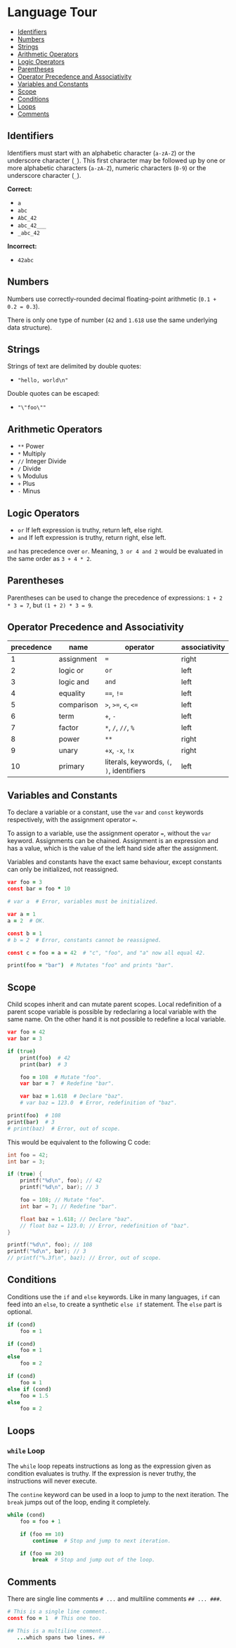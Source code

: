 # Language Tour

- [Identifiers](#identifiers)
- [Numbers](#numbers)
- [Strings](#strings)
- [Arithmetic Operators](#arithmetic-operators)
- [Logic Operators](#logic-operators)
- [Parentheses](#parentheses)
- [Operator Precedence and Associativity](#operator-precedence-and-associativity)
- [Variables and Constants](#variables-and-constants)
- [Scope](#scope)
- [Conditions](#conditions)
- [Loops](#loops)
- [Comments](#comments)

## Identifiers

Identifiers must start with an alphabetic character (`a-zA-Z`) or the
underscore character (`_`). This first character may be followed up by
one or more alphabetic characters (`a-zA-Z`), numeric characters (`0-9`)
or the underscore character (`_`).

**Correct:**

- `a`
- `abc`
- `AbC_42`
- `abc_42___`
- `_abc_42`

**Incorrect:**

- `42abc`

## Numbers

Numbers use correctly-rounded decimal floating-point arithmetic
(`0.1 + 0.2 = 0.3`).

There is only one type of number (`42` and `1.618` use the same
underlying data structure).

## Strings

Strings of text are delimited by double quotes:

- `"hello, world\n"`

Double quotes can be escaped:

- `"\"foo\""`

## Arithmetic Operators

- `**` Power
- `*` Multiply
- `//` Integer Divide
- `/` Divide
- `%` Modulus
- `+` Plus
- `-` Minus

## Logic Operators

- `or` If left expression is truthy, return left, else right.
- `and` If left expression is truthy, return right, else left.

`and` has precedence over `or`. Meaning, `3 or 4 and 2` would be
evaluated in the same order as `3 + 4 * 2`.

## Parentheses

Parentheses can be used to change the precedence of expressions:
`1 + 2 * 3 = 7`, but `(1 + 2) * 3 = 9`.

## Operator Precedence and Associativity

| precedence | name       | operator                                  | associativity |
| ---------- | ---------- | ----------------------------------------- | ------------- |
| 1          | assignment | `=`                                       | right         |
| 2          | logic or   | `or`                                      | left          |
| 3          | logic and  | `and`                                     | left          |
| 4          | equality   | `==`, `!=`                                | left          |
| 5          | comparison | `>`, `>=`, `<`, `<=`                      | left          |
| 6          | term       | `+`, `-`                                  | left          |
| 7          | factor     | `*`, `/`, `//`, `%`                       | left          |
| 8          | power      | `**`                                      | right         |
| 9          | unary      | `+x`, `-x`, `!x`                          | right         |
| 10         | primary    | literals, keywords, `(`, `)`, identifiers | left          |

## Variables and Constants

To declare a variable or a constant, use the `var` and `const` keywords
respectively, with the assignment operator `=`.

To assign to a variable, use the assignment operator `=`, without the
`var` keyword. Assignments can be chained. Assignment is an expression
and has a value, which is the value of the left hand side after the
assignment.

Variables and constants have the exact same behaviour, except constants
can only be initialized, not reassigned.

```coffee
var foo = 3
const bar = foo * 10

# var a  # Error, variables must be initialized.

var a = 1
a = 2  # OK.

const b = 1
# b = 2  # Error, constants cannot be reassigned.

const c = foo = a = 42  # "c", "foo", and "a" now all equal 42.

print(foo = "bar")  # Mutates "foo" and prints "bar".
```

## Scope

Child scopes inherit and can mutate parent scopes. Local redefinition
of a parent scope variable is possible by redeclaring a local variable
with the same name. On the other hand it is not possible to redefine a
local variable.

```coffee
var foo = 42
var bar = 3

if (true)
    print(foo)  # 42
    print(bar)  # 3

    foo = 108  # Mutate "foo".
    var bar = 7  # Redefine "bar".

    var baz = 1.618  # Declare "baz".
    # var baz = 123.0  # Error, redefinition of "baz".

print(foo)  # 108
print(bar)  # 3
# print(baz)  # Error, out of scope.
```

This would be equivalent to the following C code:

```c
int foo = 42;
int bar = 3;

if (true) {
    printf("%d\n", foo); // 42
    printf("%d\n", bar); // 3

    foo = 108; // Mutate "foo".
    int bar = 7; // Redefine "bar".

    float baz = 1.618; // Declare "baz".
    // float baz = 123.0; // Error, redefinition of "baz".
}

printf("%d\n", foo); // 108
printf("%d\n", bar); // 3
// printf("%.3f\n", baz); // Error, out of scope.
```

## Conditions

Conditions use the `if` and `else` keywords. Like in many languages,
`if` can feed into an `else`, to create a synthetic `else if` statement.
The `else` part is optional.

```coffee
if (cond)
    foo = 1

if (cond)
    foo = 1
else
    foo = 2

if (cond)
    foo = 1
else if (cond)
    foo = 1.5
else
    foo = 2
```

## Loops

### `while` Loop

The `while` loop repeats instructions as long as the expression given
as condition evaluates is truthy. If the expression is never truthy, the
instructions will never execute.

The `contine` keyword can be used in a loop to jump to the next
iteration. The `break` jumps out of the loop, ending it completely.

```coffee
while (cond)
    foo = foo + 1

    if (foo == 10)
        continue  # Stop and jump to next iteration.

    if (foo == 20)
        break  # Stop and jump out of the loop.
```

## Comments

There are single line comments `# ...` and multiline comments
`## ... ###`.

```coffee
# This is a single line comment.
const foo = 1  # This one too.

## This is a multiline comment...
   ...which spans two lines. ##
```

